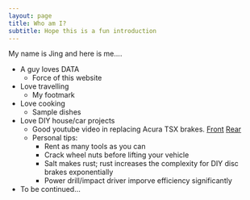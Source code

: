 ```yaml
---
layout: page
title: Who am I?
subtitle: Hope this is a fun introduction
---
```


My name is Jing and here is me....
- A guy loves DATA
  - Force of this website
- Love travelling
  - My footmark
- Love cooking
  - Sample dishes
- Love DIY house/car projects 
  - Good youtube video in replacing Acura TSX brakes. 
  [Front](https://www.youtube.com/watch?v=3C088hOqNo4) [Rear](https://www.youtube.com/watch?v=3mb-E5YsGdg&t=462s) 
  - Personal tips:
    - Rent as many tools as you can
    - Crack wheel nuts before lifting your vehicle
    - Salt makes rust; rust increases the complexity for DIY disc brakes exponentially
    - Power drill/impact driver imporve efficiency significantly
- To be continued...

